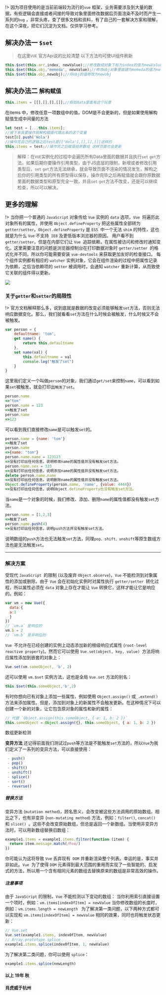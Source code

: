 !> 因为项目使用的是当前前端较为流行的`vue` 框架，业务需要涉及到大量的数据，有些逻辑会直接或者间接的导致对象里面修改数据后页面渲染不及时而产生一系列的`bug` ，非常头疼，查了很多文档和资料，有了自己的一套解决方案和理解，在这个深夜，把它们沉淀为文档，仅供学习参考。

## 解决办法一  `$set`

> 在这里`VUE` 官方Api说的比较清楚  以下方法均可使UI组件刷新

```js
this.$set(this.arr,index, newValue);//修改数组对象下标为index的值为newValue 会使视图实现渲染
this.$set(this.obj,'memeda', newValue);//修改obj对象里面键为memeda的值为newValue
this.$set(this.obj,newobj);//将obj的值修改为newobj
```

## 解决办法二 `解构赋值`

```js
this.items = [[],[],[],[]];//假如data里面有这个玩意
```

在items 中，修改任意一项数组中的值，DOM是不会更新的，但是如果使用解构赋值生成中间量的方法

```js
let test = [...this.items];
//接下来我要操作我解构赋值代理出来的这个变量
test[0].push('Hola')
//操作完自己的逻辑之后test是[['Hola'],[],[],[]]这样的
this.items = test;//操作完之后赋值给原数组 这样页面也会更新
```

> 解释：在`VUE`实例化的过程中会遍历所有Data里面的数据并且执行`set`  `get`方法，如果后期你要操作引用类型，由于JS底层的限制，新增或者修改引用类型后，`set`  `get`方法无法继承，就会导致页面不渲染的情况发生，解构之后你的引用类型的所有原型得以保存，操作完毕之后再赋值就会跟你原数据里面的数据类型和原型完全一致，并且`set`  `get`方法不改变，还是可以继续检查，所以可以解决。



## 更多的理解

!> 当你把一个普通的 `JavaScript` 对象传给 `Vue` 实例的 `data` 选项，`Vue `将遍历此对象所有的属性，并使用 `Object.defineProperty` 把这些属性全部转为 `getter/setter`。`Object.defineProperty` 是 `ES5 `中一个无法 `shim` 的特性，这也就是为什么 `Vue` 不支持` IE8` 及更低版本浏览器的原因。 用户看不到 `getter/setter`，但是在内部它们让 `Vue `追踪依赖，在属性被访问和修改时通知变化。这里需要注意的问题是浏览器控制台在打印数据对象时 `getter/setter `的格式化并不同，所以你可能需要安装 `vue-devtools` 来获取更加友好的检查接口。 每个组件实例都有相应的 `watcher` 实例对象，它会在组件渲染的过程中把属性记录为依赖，之后当依赖项的 `setter` 被调用时，会通知 `watcher` 重新计算，从而致使它关联的组件得以更新。 

![](https://cdn.xiaohuwei.cn/2019/09/3977738291.png)

### 关于`getter`和`setter`的局限性

!> 官方文档解释那么多，说到底就是数据的改变必须能够触发`set`方法，否则无法响应数据变化。那么，我们就看看`set`方法在什么时候会被触发，什么时候又不会被触发。

```js
var person = {
    defaultname: 'tom',
    get name() {
        return this.defaultname
    },
    set name(val) {
        this.defaultname = val
        console.log("触发了set")
    }
}
```

这里我们定义一个叫做`person`的对象，我们通过`get/set`来控制`name`，可以看到如果`set`被触发，就会打印出`触发了set`。

```js
person.name
=>"tom"
person.name = 123
=>触发了set
person.name
=>123
```

可以看到我们直接修改`name`是可以触发`set`的。

```js
person.name = {name: 'tom'}
=>触发了set
person.name
=>{name: "tom"}
person.name.name = 123123
=>没有打印出任何信息，说明修改name的属性值并没有触发set方法。
person.name.sex = 333
=>没有打印出任何信息，说明添加name的属性值并没有触发set方法。
delete person.name.name
=>没有打印出任何信息，说明删除name的属性值并没有触发set方法。
Object.defineProperty(person.name, 'name', {value: 4444})
=>没有打印出任何信息，说明Object.defineProperty也没有触发set方法。
```

当`name`是一个对象的时候，我们修改、添加、删除`name`的属性值都没有触发`set`方法。

~~~js
person.name = [1,2,3]
=>触发了set
person.name.push(4)
=>没有打印出任何信息，说明push方法并没有触发set方法。
~~~

说明数组的`push`方法也无法触发`set`方法，同理`pop、shift、unshift`等原生数组方法也是无法触发`set`。

-----------

### 解决方案
受现代 `JavaScript `的限制 (以及废弃 `Object.observe`)，`Vue` 不能检测到对象属性的添加或删除。由于 `Vue` 会在初始化实例时对属性执行 `getter/setter `转化过程，所以属性必须在 `data` 对象上存在才能让 `Vue` 转换它，这样才能让它是响应的。例如：

```js
var vm = new Vue({
  data:{
  a:1
  }
})
// `vm.a` 是响应的
vm.b = 2
// `vm.b` 是非响应的
```

`Vue `不允许在已经创建的实例上动态添加新的根级响应式属性 (`root-level reactive property`)。然而它可以使用 `Vue.set(object, key, value) `方法将响应属性添加到嵌套的对象上：

```js
Vue.set(vm.someObject, 'b', 2)
```

还可以使用 `vm.$set` 实例方法，这也是全局 `Vue.set` 方法的别名：

```js
this.$set(this.someObject,'b',2)
```

有时你想向已有对象上添加一些属性，例如使用 `Object.assign()` 或` _.extend() `方法来添加属性。但是，添加到对象上的新属性不会触发更新。在这种情况下可以创建一个新的对象，让它包含原对象的属性和新的属性：

~~~js
// 代替 `Object.assign(this.someObject, { a: 1, b: 2 })`
this.someObject = Object.assign({}, this.someObject, { a: 1, b: 2 })
~~~

数组更新检测

**变异方法** 
还记得前面我们测试过`push`等方法是不能触发`set`方法的，所以`Vue`为我们定义了一系列的变异方法，可以直接使用：

~~~js
 - push() 
 - pop() 
 - shift() 
 - unshift() 
 - splice() 
 - sort() 
 - reverse()
~~~

##### 替换方法 

变异方法 (`mutation method`)，顾名思义，会改变被这些方法调用的原始数组。相比之下，也有非变异 (`non-mutating method`) 方法，例如：`filter()`, `concat()` 和 `slice() `。这些不会改变原始数组，但总是返回一个新数组。当使用非变异方法时，可以用新数组替换旧数组：

```js
example1.items = example1.items.filter(function (item) {
  return item.message.match(/Foo/)
})
```

你可能认为这将导致 `Vue` 丢弃现有` DOM` 并重新渲染整个列表。幸运的是，事实并非如此。`Vue `为了使得 `DOM` 元素得到最大范围的重用而实现了一些智能的、启发式的方法，所以用一个含有相同元素的数组去替换原来的数组是非常高效的操作。

##### 注意事项 
由于 `JavaScript` 的限制，`Vue` 不能检测以下变动的数组： 
当你利用索引直接设置一个项时，例如：`vm.items[indexOfItem] = newValue` 
当你修改数组的长度时，例如：`vm.items.length = newLength `
为了解决第一类问题，以下两种方式都可以实现和 `vm.items[indexOfItem] = newValue` 相同的效果，同时也将触发状态更新：

```js
// Vue.set
Vue.set(example1.items, indexOfItem, newValue)
// Array.prototype.splice
example1.items.splice(indexOfItem, 1, newValue)
```

为了解决第二类问题，你可以使用 `splice`：

```js
example1.items.splice(newLength)
```

#### 以上 19年 秋
#### 肖虎威于杭州 